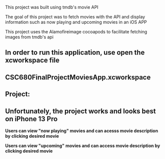 This project was built using tmdb's movie API

The goal of this project was to fetch movies with the API and display 
information such as now playing and upcoming movies in an iOS APP

This project uses the Alamofireimage cocoapods to facilitate fetching 
images from tmdb's api

In order to run this application, use open the xcworkspace file
---------------------------------------
CSC680FinalProjectMoviesApp.xcworkspace
--------------------------------------

Project:
-----------------------------------------------------------------------
Unfortunately, the project works and looks best on iPhone 13 Pro
-----------------------------------------------------------------------

<b>Users can view "now playing" movies and can acesss movie description by 
clicking desired movie</b>

<b>Users can view "upcoming" movies and can access movie description by 
clicking desired movie</b>
